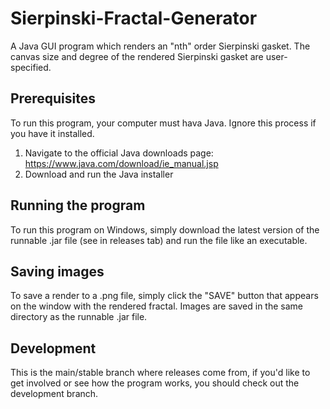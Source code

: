 # Sierpinski-Fractal-Generator
A Java GUI program which renders an "nth" order Sierpinski gasket. The canvas size and degree of the rendered Sierpinski gasket are user-specified.

## Prerequisites
To run this program, your computer must hava Java. Ignore this process if you have it installed.

1. Navigate to the official Java downloads page: https://www.java.com/download/ie_manual.jsp
2. Download and run the Java installer

## Running the program
To run this program on Windows, simply download the latest version of the runnable .jar file (see in releases tab) and run the file like an executable.

## Saving images
To save a render to a .png file, simply click the "SAVE" button that appears on the window with the rendered fractal. Images are saved in the same directory as the runnable .jar file.

## Development
This is the main/stable branch where releases come from, if you'd like to get involved or see how the program works, you should check out the development branch. 
